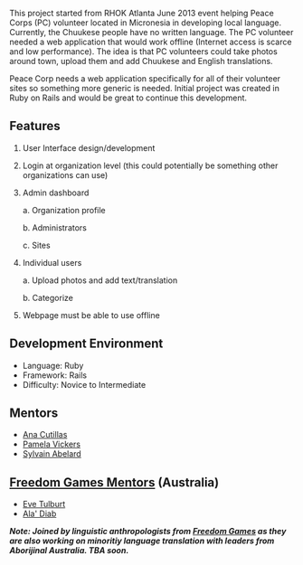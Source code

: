 This project started from RHOK Atlanta June 2013 event helping Peace Corps (PC) volunteer located in Micronesia in developing local language. Currently, the Chuukese people have no written language. The PC volunteer needed a web application that would work offline (Internet access is scarce and low performance). The idea is that PC volunteers could take photos around town, upload them and add Chuukese and English translations. 

Peace Corp needs a web application specifically for all of their volunteer sites so something more generic is needed. Initial project was created in Ruby on Rails and would be great to continue this development.

## Features

1. User Interface design/development

2. Login at organization level (this could potentially be something other organizations can use)

3. Admin dashboard

   a. Organization profile

   b. Administrators

   c. Sites

4. Individual users

   a. Upload photos and add text/translation

   b. Categorize

5. Webpage must be able to use offline 

## Development Environment
* Language: Ruby
* Framework: Rails
* Difficulty: Novice to Intermediate

## Mentors
* [Ana Cutillas](https://plus.google.com/+AnaCutillas/posts)
* [Pamela Vickers](https://twitter.com/pwnela)
* [Sylvain Abelard](https://twitter.com/abelar_s)

## [Freedom Games Mentors](http://www.freedomgames.org/#!start-up-team/c1cd5) (Australia)
* [Eve Tulburt](https://www.linkedin.com/pub/eve-tulbert/45/7b4/435)
* [Ala' Diab](https://www.linkedin.com/pub/ala-diab/1a/8b7/3a4)


_**Note: Joined by linguistic anthropologists from [Freedom Games](http://www.freedomgames.org/) as they are also working on minoritiy language translation with leaders from Aborijinal Australia. TBA soon.**_
